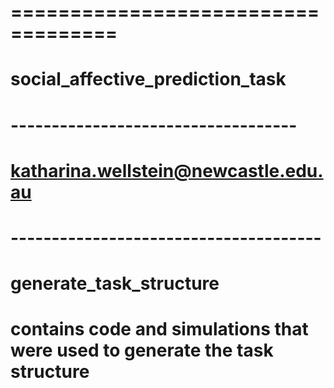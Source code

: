 # ===================================
# 
#  social_affective_prediction_task
#
# -----------------------------------

#
# katharina.wellstein@newcastle.edu.au
# --------------------------------------

# generate_task_structure
#
# contains code and simulations that were used to generate the task structure